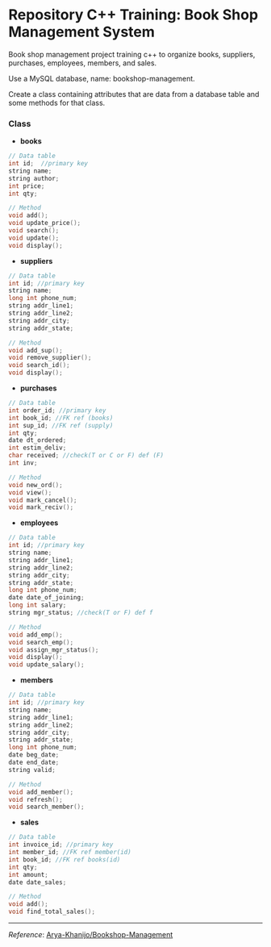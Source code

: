 # Repository C++ Training: Book Shop Management System

Book shop management project training c++ to organize books, suppliers, purchases, employees, members, and sales.

Use a MySQL database, name: bookshop-management.

Create a class containing attributes that are data from a database table and some methods for that class.

### Class

- **books**

```c++
// Data table
int id;  //primary key
string name;
string author;
int price;
int qty;

// Method
void add();
void update_price();
void search();
void update();
void display();
```

- **suppliers**

```c++
// Data table
int id; //primary key
string name;
long int phone_num;
string addr_line1;
string addr_line2;
string addr_city;
string addr_state;

// Method
void add_sup();
void remove_supplier();
void search_id();
void display();
```

- **purchases**

```c++
// Data table
int order_id; //primary key
int book_id; //FK ref (books)
int sup_id; //FK ref (supply)
int qty;
date dt_ordered;
int estim_deliv;
char received; //check(T or C or F) def (F)
int inv;

// Method
void new_ord();
void view();
void mark_cancel();
void mark_reciv();
```

- **employees**

```c++
// Data table
int id; //primary key
string name;
string addr_line1;
string addr_line2;
string addr_city;
string addr_state;
long int phone_num;
date date_of_joining;
long int salary;
string mgr_status; //check(T or F) def f

// Method
void add_emp();
void search_emp();
void assign_mgr_status();
void display();
void update_salary();
```

- **members**

```c++
// Data table
int id; //primary key
string name;
string addr_line1;
string addr_line2;
string addr_city;
string addr_state;
long int phone_num;
date beg_date;
date end_date;
string valid;

// Method
void add_member();
void refresh();
void search_member();
```

- **sales**

```c++
// Data table
int invoice_id; //primary key
int member_id; //FK ref member(id)
int book_id; //FK ref books(id)
int qty;
int amount;
date date_sales;

// Method
void add();
void find_total_sales();
```


---

*Reference*: [Arya-Khanijo/Bookshop-Management](https://github.com/Aryan-Khanijo/Bookshop-Management-System-CPP-Project)